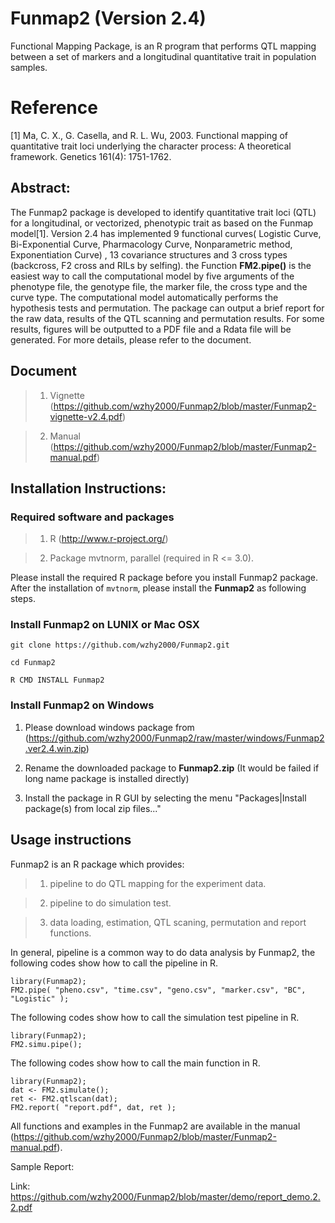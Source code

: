 # Funmap2 (Version 2.4)

Functional Mapping Package, is an R program that performs QTL mapping between a set of markers and a longitudinal quantitative trait in population samples. 

# Reference

[1] Ma, C. X., G. Casella, and R. L. Wu, 2003. Functional mapping of quantitative trait loci underlying the character process: A theoretical framework. Genetics 161(4): 1751-1762.

## Abstract:

The Funmap2 package is developed to identify quantitative trait loci (QTL) for a longitudinal, or vectorized, phenotypic trait as based on the Funmap model[1]. Version 2.4 has implemented 9 functional curves( Logistic Curve, Bi-Exponential Curve, Pharmacology Curve, Nonparametric method, Exponentiation Curve) , 13 covariance structures and 3 cross types (backcross, F2 cross and RILs by selfing). the Function **FM2.pipe()** is the easiest way to call the computational model by five arguments of the phenotype file, the genotype file, the marker file, the cross type and the curve type. The computational model automatically performs the hypothesis tests and permutation. The package can output a brief report for the raw data, results of the QTL scanning and permutation results. For some results, figures will be outputted to a PDF file and a Rdata file will be generated. For more details, please refer to the document. 

## Document

> 1) Vignette (https://github.com/wzhy2000/Funmap2/blob/master/Funmap2-vignette-v2.4.pdf)

> 2) Manual (https://github.com/wzhy2000/Funmap2/blob/master/Funmap2-manual.pdf)

## Installation Instructions:

### Required software and packages
    
> 1. R (http://www.r-project.org/)
    
> 2. Package mvtnorm, parallel (required in R <= 3.0).

Please install the required R package before you install Funmap2 package. After the  installation of `mvtnorm`, please install the **Funmap2** as following steps.

### Install Funmap2 on LUNIX or Mac OSX

```
git clone https://github.com/wzhy2000/Funmap2.git

cd Funmap2

R CMD INSTALL Funmap2

```

### Install Funmap2 on Windows

1) Please download windows package from (https://github.com/wzhy2000/Funmap2/raw/master/windows/Funmap2.ver2.4.win.zip)

2) Rename the downloaded package to **Funmap2.zip** (It would be failed if long name package is installed directly)

3) Install the package in R GUI by selecting the menu "Packages|Install package(s) from local zip files..."

## Usage instructions ##

Funmap2 is an R package which provides:

> 1) pipeline to do QTL mapping for the experiment data.

> 2) pipeline to do simulation test.

> 3) data loading, estimation, QTL scaning, permutation and report functions.

In general, pipeline is a common way to do data analysis by Funmap2, the following codes show how to call the pipeline in R.

```
library(Funmap2);
FM2.pipe( "pheno.csv", "time.csv", "geno.csv", "marker.csv", "BC", "Logistic" );
```

The following codes show how to call the simulation test pipeline in R.

```
library(Funmap2);
FM2.simu.pipe();
```

The following codes show how to call the main function in R.

```
library(Funmap2);
dat <- FM2.simulate();
ret <- FM2.qtlscan(dat);
FM2.report( "report.pdf", dat, ret );
```
All functions and examples in the Funmap2 are available in the manual (https://github.com/wzhy2000/Funmap2/blob/master/Funmap2-manual.pdf).

Sample Report:

Link: https://github.com/wzhy2000/Funmap2/blob/master/demo/report_demo.2.2.pdf

